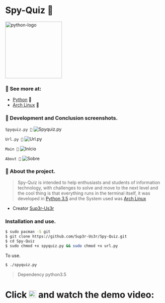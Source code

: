 # Spy-Quiz 

<img alt="python-logo" width="180" src="https://raw.githubusercontent.com/Sup3r-Us3r/Spy-Quiz/master/Screenshots/python-logo.png">


###  See more at:

* [Python](https://www.python.org/) 
* [Arch Linux](https://www.archlinux.org/) 


###  Development and Conclusion screenshots.

`Spyquiz.py `
![Spyquiz.py][screenshot6]

`Url.py `
![Url.py][screenshot7]

`Main `
![Início][screenshot8]

`About `
![Sobre][screenshot9]


[screenshot6]:https://raw.githubusercontent.com/Sup3r-Us3r/Spy-Quiz/master/Screenshots/2016-11-11-12%3A37%3A32.png
[screenshot7]:https://raw.githubusercontent.com/Sup3r-Us3r/Spy-Quiz/master/Screenshots/2016-11-11-12%3A37%3A35.png
[screenshot8]:https://raw.githubusercontent.com/Sup3r-Us3r/Spy-Quiz/master/Screenshots/2016-11-11-12%3A33%3A21.png
[screenshot9]:https://raw.githubusercontent.com/Sup3r-Us3r/Spy-Quiz/master/Screenshots/2016-11-11-12%3A33%3A32.png

###  About the project.

> Spy-Quiz is intended to help enthusiasts and students of information technology, with challenges to solve and move to the next level and the cool thing is that everything runs in the terminal itself, it was developed in [Python 3.5](https://www.python.org/) and the System used was [Arch Linux](https://www.archlinux.org)

* Creator [Sup3r-Us3r](https://github.com/Sup3r-Us3r)

### Installation and use.

```sh
$ sudo pacman -S git
$ git clone https://github.com/Sup3r-Us3r/Spy-Quiz.git
$ cd Spy-Quiz
$ sudo chmod +x spyquiz.py && sudo chmod +x url.py
```
To use.
```sh
$ ./spyquiz.py
```
> Dependency python3.5


# Click [<img alt="play-video" width="23" src="https://raw.githubusercontent.com/Sup3r-Us3r/Spy-Quiz/master/Screenshots/play-video.png">](https://www.youtube.com/watch?v=T0mtecBoh70) and watch the demo video:
